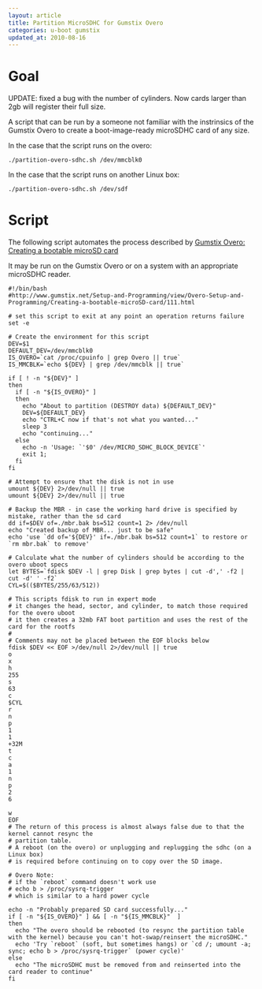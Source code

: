 ```yaml
---
layout: article
title: Partition MicroSDHC for Gumstix Overo
categories: u-boot gumstix
updated_at: 2010-08-16
---
```


Goal
====

UPDATE: fixed a bug with the number of cylinders. Now cards larger than 2gb will register their full size.

A script that can be run by a someone not familiar with the instrinsics of the Gumstix Overo to create a boot-image-ready microSDHC card of any size.

In the case that the script runs on the overo:

    ./partition-overo-sdhc.sh /dev/mmcblk0

In the case that the script runs on another Linux box:

    ./partition-overo-sdhc.sh /dev/sdf

Script
======

The following script automates the process described by [Gumstix Overo: Creating a bootable microSD card](http://www.gumstix.net/Setup-and-Programming/view/Overo-Setup-and-Programming/Creating-a-bootable-microSD-card/111.html)

It may be run on the Gumstix Overo or on a system with an appropriate microSDHC reader.

    #!/bin/bash
    #http://www.gumstix.net/Setup-and-Programming/view/Overo-Setup-and-Programming/Creating-a-bootable-microSD-card/111.html

    # set this script to exit at any point an operation returns failure
    set -e

    # Create the environment for this script
    DEV=$1
    DEFAULT_DEV=/dev/mmcblk0
    IS_OVERO=`cat /proc/cpuinfo | grep Overo || true`
    IS_MMCBLK=`echo ${DEV} | grep /dev/mmcblk || true`

    if [ ! -n "${DEV}" ]
    then
      if [ -n "${IS_OVERO}" ]
      then
        echo "About to partition (DESTROY data) ${DEFAULT_DEV}"
        DEV=${DEFAULT_DEV}
        echo "CTRL+C now if that's not what you wanted..."
        sleep 3
        echo "continuing..."
      else
        echo -n 'Usage: `'$0' /dev/MICRO_SDHC_BLOCK_DEVICE`'
        exit 1;
      fi
    fi

    # Attempt to ensure that the disk is not in use
    umount ${DEV} 2>/dev/null || true
    umount ${DEV} 2>/dev/null || true

    # Backup the MBR - in case the working hard drive is specified by mistake, rather than the sd card
    dd if=$DEV of=./mbr.bak bs=512 count=1 2> /dev/null
    echo "Created backup of MBR... just to be safe"
    echo 'use `dd of='${DEV}' if=./mbr.bak bs=512 count=1` to restore or `rm mbr.bak` to remove'

    # Calculate what the number of cylinders should be according to the overo uboot specs
    let BYTES=`fdisk $DEV -l | grep Disk | grep bytes | cut -d',' -f2 | cut -d' ' -f2`
    CYL=$(($BYTES/255/63/512))

    # This scripts fdisk to run in expert mode
    # it changes the head, sector, and cylinder, to match those required for the overo uboot
    # it then creates a 32mb FAT boot partition and uses the rest of the card for the rootfs
    #
    # Comments may not be placed between the EOF blocks below
    fdisk $DEV << EOF >/dev/null 2>/dev/null || true
    o
    x
    h
    255
    s
    63
    c
    $CYL
    r
    n
    p
    1
    1
    +32M
    t
    c
    a
    1
    n
    p
    2
    6
    
    w
    EOF
    # The return of this process is almost always false due to that the kernel cannot resync the
    # partition table.
    # A reboot (on the overo) or unplugging and replugging the sdhc (on a Linux box)
    # is required before continuing on to copy over the SD image.

    # Overo Note:
    # if the `reboot` command doesn't work use
    # echo b > /proc/sysrq-trigger
    # which is similar to a hard power cycle

    echo -n "Probably prepared SD card successfully..."
    if [ -n "${IS_OVERO}" ] && [ -n "${IS_MMCBLK}"  ]
    then
      echo "The overo should be rebooted (to resync the partition table with the kernel) because you can't hot-swap/reinsert the microSDHC."
      echo 'Try `reboot` (soft, but sometimes hangs) or `cd /; umount -a; sync; echo b > /proc/sysrq-trigger` (power cycle)'
    else
      echo "The microSDHC must be removed from and reinserted into the card reader to continue"
    fi
